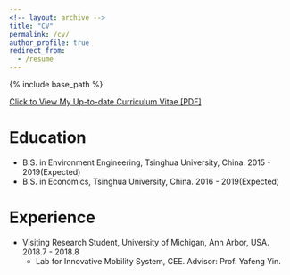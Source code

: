 ```yaml
---
<!-- layout: archive -->
title: "CV"
permalink: /cv/
author_profile: true
redirect_from:
  - /resume
---
```


{% include base_path %}

[Click to View My Up-to-date Curriculum Vitae [PDF]](../files/ruoyunma_cv.pdf)

Education
======
* B.S. in Environment Engineering, Tsinghua University, China. 2015 - 2019(Expected)
* B.S. in Economics, Tsinghua University, China. 2016 - 2019(Expected)

Experience
======
* Visiting Research Student, University of Michigan, Ann Arbor, USA. 2018.7 - 2018.8
   * Lab for Innovative Mobility System, CEE. Advisor: Prof. Yafeng Yin.
